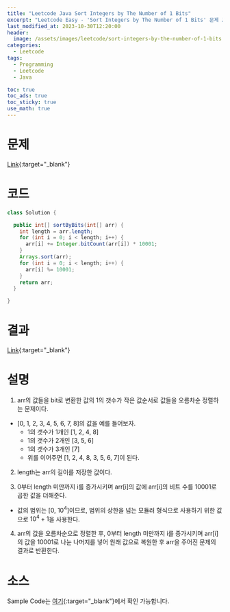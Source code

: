 ```yaml
---
title: "Leetcode Java Sort Integers by The Number of 1 Bits"
excerpt: "Leetcode Easy - 'Sort Integers by The Number of 1 Bits' 문제 Java 풀이"
last_modified_at: 2023-10-30T12:20:00
header:
  image: /assets/images/leetcode/sort-integers-by-the-number-of-1-bits.png
categories:
  - Leetcode
tags:
  - Programming
  - Leetcode
  - Java

toc: true
toc_ads: true
toc_sticky: true
use_math: true
---
```

# 문제
[Link](https://leetcode.com/problems/sort-integers-by-the-number-of-1-bits){:target="_blank"}

# 코드
```java
class Solution {

  public int[] sortByBits(int[] arr) {
    int length = arr.length;
    for (int i = 0; i < length; i++) {
      arr[i] += Integer.bitCount(arr[i]) * 10001;
    }
    Arrays.sort(arr);
    for (int i = 0; i < length; i++) {
      arr[i] %= 10001;
    }
    return arr;
  }

}
```

# 결과
[Link](https://leetcode.com/problems/sort-integers-by-the-number-of-1-bits/submissions/1087247278/){:target="_blank"}

# 설명
1. arr의 값들을 bit로 변환한 값의 1의 갯수가 작은 값순서로 값들을 오름차순 정렬하는 문제이다.
- [0, 1, 2, 3, 4, 5, 6, 7, 8]의 값을 예를 들어보자.
  - 1의 갯수가 1개인 [1, 2, 4, 8]
  - 1의 갯수가 2개인 [3, 5, 6]
  - 1의 갯수가 3개인 [7]
  - 위를 이어주면 [1, 2, 4, 8, 3, 5, 6, 7]이 된다.

2. length는 arr의 길이를 저장한 값이다.

3. 0부터 length 미만까지 i를 증가시키며 arr[i]의 값에 arr[i]의 비트 수를 10001로 곱한 값을 더해준다.
- 값의 범위는 [0, $10^4$]이므로, 범위의 상한을 넘는 모듈러 형식으로 사용하기 위한 값으로 $10^4 + 1$을 사용한다.

4. arr의 값을 오름차순으로 정렬한 후, 0부터 length 미만까지 i를 증가시키며 arr[i]의 값을 10001로 나눈 나머지를 넣어 원래 값으로 복원한 후 arr을 주어진 문제의 결과로 반환한다.

# 소스
Sample Code는 [여기](https://github.com/GracefulSoul/leetcode/blob/master/src/main/java/gracefulsoul/problems/SortIntegersByTheNumberOf1Bits.java){:target="_blank"}에서 확인 가능합니다.